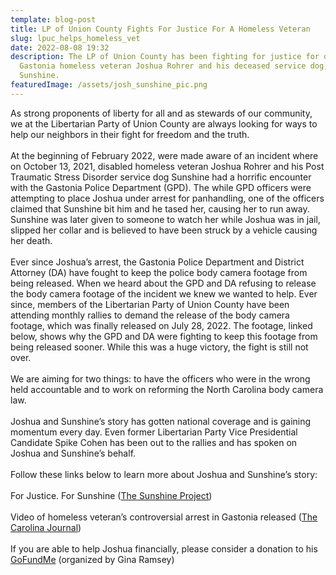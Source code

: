 ```yaml
---
template: blog-post
title: LP of Union County Fights For Justice For A Homeless Veteran
slug: lpuc_helps_homeless_vet
date: 2022-08-08 19:32
description: The LP of Union County has been fighting for justice for disabled
  Gastonia homeless veteran Joshua Rohrer and his deceased service dog,
  Sunshine.
featuredImage: /assets/josh_sunshine_pic.png
---
```

As strong proponents of liberty for all and as stewards of our community, we at the Libertarian Party of Union County are always looking for ways to help our neighbors in their fight for freedom and the truth.\
\
At the beginning of February 2022, were made aware of an incident where on October 13, 2021, disabled homeless veteran Joshua Rohrer and his Post Traumatic Stress Disorder service dog Sunshine had a horrific encounter with the Gastonia Police Department (GPD). The while GPD officers were attempting to place Joshua under arrest for panhandling, one of the officers claimed that Sunshine bit him and he tased her, causing her to run away. Sunshine was later given to someone to watch her while Joshua was in jail, slipped her collar and is believed to have been struck by a vehicle causing her death.\
\
Ever since Joshua’s arrest, the Gastonia Police Department and District Attorney (DA) have fought to keep the police body camera footage from being released. When we heard about the GPD and DA refusing to release the body camera footage of the incident we knew we wanted to help. Ever since, members of the Libertarian Party of Union County have been attending monthly rallies to demand the release of the body camera footage, which was finally released on July 28, 2022. The footage, linked below, shows why the GPD and DA were fighting to keep this footage from being released sooner. While this was a huge victory, the fight is still not over. \
\
We are aiming for two things: to have the officers who were in the wrong held accountable and to work on reforming the North Carolina body camera law. \
\
Joshua and Sunshine’s story has gotten national coverage and is gaining momentum every day. Even former Libertarian Party Vice Presidential Candidate Spike Cohen has been out to the rallies and has spoken on Joshua and Sunshine’s behalf.\
\
Follow these links below to learn more about Joshua and Sunshine’s story:\
\
For Justice. For Sunshine ([The Sunshine Project](https://sunshineprojectnc.com/))\
\
Video of homeless veteran’s controversial arrest in Gastonia released ([The Carolina Journal](https://www.carolinajournal.com/video-of-homeless-veterans-controversial-arrest-in-gastonia-released/?fbclid=IwAR3bkQCegQxKJ17qnhpkClCQn39p1FApPY1b2GVPRnlKi6ljjHHxxgPMg-Q))\
\
If you are able to help Joshua financially, please consider a donation to his [GoFundMe](https://www.gofundme.com/f/help-homeless-vet-reunite-with-his-dog-sunshine?member=14575429&sharetype=teams&utm_campaign=p_na+share-sheet&utm_medium=social&utm_source=facebook) (organized by Gina Ramsey)